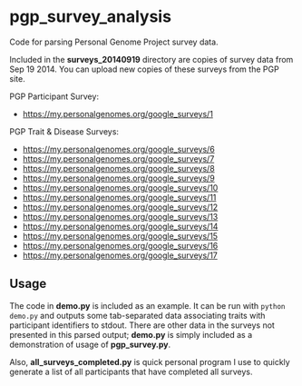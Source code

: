 pgp_survey_analysis
===================

Code for parsing Personal Genome Project survey data.

Included in the **surveys_20140919** directory are copies of survey data from 
Sep 19 2014. You can upload new copies of these surveys from the PGP site.

PGP Participant Survey:
* https://my.personalgenomes.org/google_surveys/1

PGP Trait & Disease Surveys:
* https://my.personalgenomes.org/google_surveys/6
* https://my.personalgenomes.org/google_surveys/7
* https://my.personalgenomes.org/google_surveys/8
* https://my.personalgenomes.org/google_surveys/9
* https://my.personalgenomes.org/google_surveys/10
* https://my.personalgenomes.org/google_surveys/11
* https://my.personalgenomes.org/google_surveys/12
* https://my.personalgenomes.org/google_surveys/13
* https://my.personalgenomes.org/google_surveys/14
* https://my.personalgenomes.org/google_surveys/15
* https://my.personalgenomes.org/google_surveys/16
* https://my.personalgenomes.org/google_surveys/17

Usage
-----

The code in **demo.py** is included as an example. It can be run with 
`python demo.py` and outputs some tab-separated data associating traits with 
participant identifiers to stdout. There are other data in the surveys not 
presented in this parsed output; **demo.py** is simply included as a 
demonstration of usage of **pgp_survey.py**.

Also, **all_surveys_completed.py** is quick personal program I use to
quickly generate a list of all participants that have completed all surveys.
